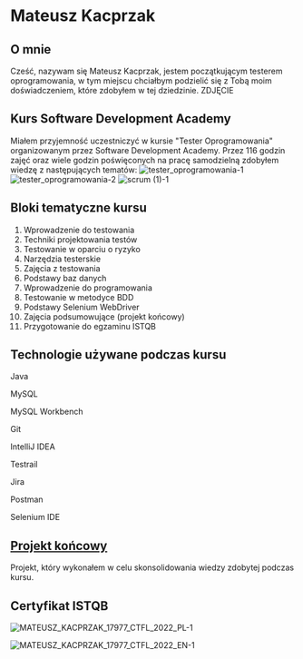 # Mateusz Kacprzak
## O mnie
Cześć, nazywam się Mateusz Kacprzak, jestem początkującym testerem oprogramowania, w tym miejscu chciałbym podzielić się z Tobą moim doświadczeniem, które zdobyłem w tej dziedzinie.
ZDJĘCIE
## Kurs Software Development Academy
Miałem przyjemność uczestniczyć w kursie "Tester Oprogramowania" organizowanym przez Software Development Academy. Przez 116 godzin zajęć oraz wiele godzin poświęconych na pracę samodzielną zdobyłem wiedzę z następujących tematów:
![tester_oprogramowania-1](https://user-images.githubusercontent.com/96202468/165758992-2c2ad996-ced4-4b6c-a5f6-4f712b2e7ab2.jpg)
![tester_oprogramowania-2](https://user-images.githubusercontent.com/96202468/165759055-b67dbdeb-50d4-45fe-8e9f-f1f5ac4c3238.jpg)
![scrum (1)-1](https://user-images.githubusercontent.com/96202468/165762970-0b554100-fa2f-4097-b2ea-135f7e2bf7c4.jpg)

## Bloki tematyczne kursu
1. Wprowadzenie do testowania
2. Techniki projektowania testów
3. Testowanie w oparciu o ryzyko
4. Narzędzia testerskie
5. Zajęcia z testowania
6. Podstawy baz danych
7. Wprowadzenie do programowania
8. Testowanie w metodyce BDD
9. Podstawy Selenium WebDriver
10. Zajęcia podsumowujące (projekt końcowy)
11. Przygotowanie do egzaminu ISTQB

## Technologie używane podczas kursu
Java

MySQL

MySQL Workbench

Git

IntelliJ IDEA

Testrail

Jira

Postman

Selenium IDE

## [Projekt końcowy](https://github.com/Mateusz1310/Final-Project)
Projekt, który wykonałem w celu skonsolidowania wiedzy zdobytej podczas kursu.

## Certyfikat ISTQB

![MATEUSZ_KACPRZAK_17977_CTFL_2022_PL-1](https://user-images.githubusercontent.com/96202468/165761241-229953c3-42d5-40b7-b74b-ff122314bab5.jpg)

![MATEUSZ_KACPRZAK_17977_CTFL_2022_EN-1](https://user-images.githubusercontent.com/96202468/165766186-17ae5cf0-f312-4e8c-b949-31cc57fa9bc3.jpg)

